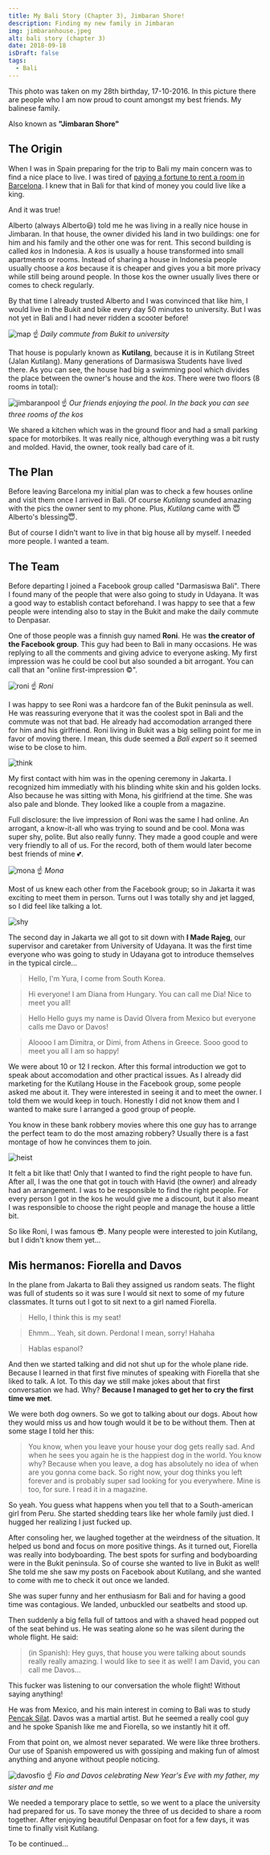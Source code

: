 ```yaml
---
title: My Bali Story (Chapter 3), Jimbaran Shore!
description: Finding my new family in Jimbaran
img: jimbaranhouse.jpeg
alt: bali story (chapter 3)
date: 2018-09-18
isDraft: false
tags: 
  - Bali
---
```


This photo was taken on my 28th birthday, 17-10-2016. In this picture there are people who I am now proud to count amongst my best friends. My balinese family.

Also known as **"Jimbaran Shore"**

## The Origin

When I was in Spain preparing for the trip to Bali my main concern was to find a nice place to live. I was tired of [paying a fortune to rent a room in Barcelona](https://www.euronews.com/2017/04/08/the-nightmare-of-barcelonas-rental-market). I knew that in Bali for that kind of money you could live like a king.

And it was true!

Alberto (always Alberto😃) told me he was living in a really nice house in Jimbaran. In that house, the owner divided his land in two buildings: one for him and his family and the other one was for rent. This second building is called _kos_ in Indonesia. A _kos_ is usually a house transformed into small apartments or rooms. Instead of sharing a house in Indonesia people usually choose a _kos_ because it is cheaper and gives you a bit more privacy while still being around people. In those kos the owner usually lives there or comes to check regularly.

By that time I already trusted Alberto and I was convinced that like him, I would live in the Bukit and bike every day 50 minutes to university. But I was not yet in Bali and I had never ridden a scooter before!

![map](//images.ctfassets.net/qf4deux2v57b/5AC13nuJqgmIOqIE6wAQYm/bad1b389c924e25526479a349db3bd01/map.png)
☝️ _Daily commute from Bukit to university_

That house is popularly known as **Kutilang**, because it is in Kutilang Street (Jalan Kutilang). Many generations of Darmasiswa Students have lived there. As you can see, the house had big a swimming pool which divides the place between the owner's house and the _kos_. There were two floors (8 rooms in total):

![jimbaranpool](//images.ctfassets.net/qf4deux2v57b/7mglU9Xcdym0MiQeiuYwo0/b40935d50452ed38dac76c8c8425e3ca/jimbaranpool.jpg)
☝️ _Our friends enjoying the pool. In the back you can see three rooms of the kos_

We shared a kitchen which was in the ground floor and had a small parking space for motorbikes. It was really nice, although everything was a bit rusty and molded. Havid, the owner, took really bad care of it.

## The Plan

Before leaving Barcelona my initial plan was to check a few houses online and visit them once I arrived in Bali. Of course _Kutilang_ sounded amazing with the pics the owner sent to my phone. Plus, _Kutilang_ came with 😇Alberto's blessing😇.

But of course I didn't want to live in that big house all by myself. I needed more people. I wanted a team.

## The Team

Before departing I joined a Facebook group called "Darmasiswa Bali". There I found many of the people that were also going to study in Udayana. It was a good way to establish contact beforehand. I was happy to see that a few people were intending also to stay in the Bukit and make the daily commute to Denpasar.

One of those people was a finnish guy named **Roni**. He was **the creator of the Facebook group**. This guy had been to Bali in many occasions. He was replying to all the comments and giving advice to everyone asking. My first impression was he could be cool but also sounded a bit arrogant. You can call that an "online first-impression ©️".

![roni](//images.ctfassets.net/qf4deux2v57b/FypJhe7F6uOkQMoogSQGK/91bed0e5742afe3370b5fa0899b6b599/roni.jpg)
☝️ _Roni_

I was happy to see Roni was a hardcore fan of the Bukit peninsula as well. He was reassuring everyone that it was the coolest spot in Bali and the commute was not that bad. He already had accomodation arranged there for him and his girlfriend. Roni living in Bukit was a big selling point for me in favor of moving there. I mean, this dude seemed a _Bali expert_ so it seemed wise to be close to him.

![think](//images.ctfassets.net/qf4deux2v57b/1puYvaMWU0Oko0Qa6ygmmk/866cb94336c502b1d36c0265d70d5fbb/think.gif)

My first contact with him was in the opening ceremony in Jakarta. I recognized him immediatly with his blinding white skin and his golden locks. Also because he was sitting with Mona, his girlfriend at the time. She was also pale and blonde. They looked like a couple from a magazine.

Full disclosure: the live impression of Roni was the same I had online. An arrogant, a know-it-all who was trying to sound and be cool. Mona was super shy, polite. But also really funny. They made a good couple and were very friendly to all of us. For the record, both of them would later become best friends of mine 💕.

![mona](//images.ctfassets.net/qf4deux2v57b/3IrQkU0vWMOw04E8uQ2y6s/ab6167c65bfa6235834d2b9f19e582e7/mona.jpg)
☝️ _Mona_

Most of us knew each other from the Facebook group; so in Jakarta it was exciting to meet them in person. Turns out I was totally shy and jet lagged, so I did feel like talking a lot.

![shy](//images.ctfassets.net/qf4deux2v57b/6G8SZlich2Kkeqc4I2C0eS/c10b7d65d7951f8a2866dfcb8c0d2181/shy.gif)

The second day in Jakarta we all got to sit down with **I Made Rajeg**, our supervisor and caretaker from University of Udayana. It was the first time everyone who was going to study in Udayana got to introduce themselves in the typical circle...

> Hello, I'm Yura, I come from South Korea.

> Hi everyone! I am Diana from Hungary. You can call me Dia! Nice to meet you all!

> Hello Hello guys my name is David Olvera from Mexico but everyone calls me Davo or Davos!

> Aloooo I am Dimitra, or Dimi, from Athens in Greece. Sooo good to meet you all I am so happy!

We were about 10 or 12 I reckon. After this formal introduction we got to speak about accomodation and other practical issues. As I already did marketing for the Kutilang House in the Facebook group, some people asked me about it. They were interested in seeing it and to meet the owner. I told them we would keep in touch. Honestly I did not know them and I wanted to make sure I arranged a good group of people.

You know in these bank robbery movies where this one guy has to arrange the perfect team to do the most amazing robbery? Usually there is a fast montage of how he convinces them to join.

![heist](//images.ctfassets.net/qf4deux2v57b/GHnQ76FuSYmYgYGeUS2uO/67027c03ad3d8583daa649e48ad6b907/heist.gif)

It felt a bit like that! Only that I wanted to find the right people to have fun. After all, I was the one that got in touch with Havid (the owner) and already had an arrangement. I was to be responsible to find the right people. For every person I got in the kos he would give me a discount, but it also meant I was responsible to choose the right people and manage the house a little bit.

So like Roni, I was famous 😎. Many people were interested to join Kutilang, but I didn't know them yet...

## Mis hermanos: Fiorella and Davos

In the plane from Jakarta to Bali they assigned us random seats. The flight was full of students so it was sure I would sit next to some of my future classmates. It turns out I got to sit next to a girl named Fiorella.

> Hello, I think this is my seat!

> Ehmm... Yeah, sit down. Perdona! I mean, sorry! Hahaha

> Hablas espanol?

And then we started talking and did not shut up for the whole plane ride. Because I learned in that first five minutes of speaking with Fiorella that she liked to talk. A lot. To this day we still make jokes about that first conversation we had. Why? **Because I managed to get her to cry the first time we met**.

We were both dog owners. So we got to talking about our dogs. About how they would miss us and how tough would it be to be without them. Then at some stage I told her this:

> You know, when you leave your house your dog gets really sad. And when he sees you again he is the happiest dog in the world. You know why? Because when you leave, a dog has absolutely no idea of when are you gonna come back. So right now, your dog thinks you left forever and is probably super sad looking for you everywhere. Mine is too, for sure. I read it in a magazine.

So yeah. You guess what happens when you tell that to a South-american girl from Peru. She started shedding tears like her whole family just died. I hugged her realizing I just fucked up.

After consoling her, we laughed together at the weirdness of the situation. It helped us bond and focus on more positive things. As it turned out, Fiorella was really into bodyboarding. The best spots for surfing and bodyboarding were in the Bukit peninsula. So of course she wanted to live in Bukit as well! She told me she saw my posts on Facebook about Kutilang, and she wanted to come with me to check it out once we landed.

She was super funny and her enthusiasm for Bali and for having a good time was contagious. We landed, unbuckled our seatbelts and stood up.

Then suddenly a big fella full of tattoos and with a shaved head popped out of the seat behind us. He was seating alone so he was silent during the whole flight. He said:

> (in Spanish): Hey guys, that house you were talking about sounds really really amazing. I would like to see it as well! I am David, you can call me Davos...

This fucker was listening to our conversation the whole flight! Without saying anything!

He was from Mexico, and his main interest in coming to Bali was to study [Pencak Silat](https://en.wikipedia.org/wiki/Pencak_Silat). Davos was a martial artist. But he seemed a really cool guy and he spoke Spanish like me and Fiorella, so we instantly hit it off.

From that point on, we almost never separated. We were like three brothers. Our use of Spanish empowered us with gossiping and making fun of almost anything and anyone without people noticing.

![davosfio](//images.ctfassets.net/qf4deux2v57b/3vy4bFHOCI0au8akOSWeQu/e9b0f89d148f4b2c2cb47d5ec8a3ae6d/davosfio.jpg)
☝️ _Fio and Davos celebrating New Year's Eve with my father, my sister and me_

We needed a temporary place to settle, so we went to a place the university had prepared for us. To save money the three of us decided to share a room together. After enjoying beautiful Denpasar on foot for a few days, it was time to finally visit Kutilang.

To be continued...
